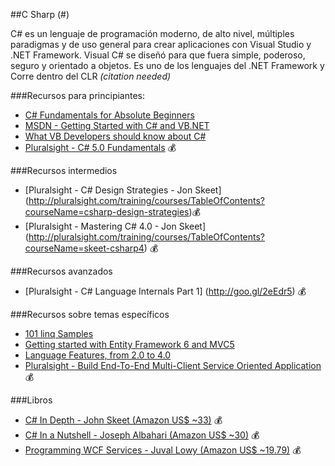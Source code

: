 ##C Sharp (#)

C# es un lenguaje de programación moderno, de alto nivel, múltiples paradigmas y de uso general para crear aplicaciones con Visual Studio y .NET Framework. Visual C# se diseñó para que fuera simple, poderoso, seguro y orientado a objetos. Es uno de los lenguajes del .NET Framework y Corre dentro del CLR _(citation needed)_

###Recursos para principiantes:
* [C# Fundamentals for Absolute Beginners](http://channel9.msdn.com/Series/C-Sharp-Fundamentals-Development-for-Absolute-Beginners)
* [MSDN - Getting Started with C# and VB.NET](http://msdn.microsoft.com/library/vstudio/dd492171(v=vs.120))
* [What VB Developers should know about C#](http://visualstudiomagazine.com/articles/2008/12/01/what-vb-devs-should-know-about-c.aspx)
* [Pluralsight - C# 5.0 Fundamentals](http://pluralsight.com/training/Courses/TableOfContents/csharp-fundamentals-csharp5) :moneybag:

###Recursos intermedios
* [Pluralsight - C# Design Strategies - Jon Skeet] (http://pluralsight.com/training/courses/TableOfContents?courseName=csharp-design-strategies):moneybag:
* [Pluralsight - Mastering C# 4.0 - Jon Skeet] (http://pluralsight.com/training/courses/TableOfContents?courseName=skeet-csharp4) :moneybag:

###Recursos avanzados
* [Pluralsight - C# Language Internals Part 1] (http://goo.gl/2eEdr5) :moneybag:

###Recursos sobre temas específicos
* [101 linq Samples](http://code.msdn.microsoft.com/101-LINQ-Samples-3fb9811b)
* [Getting started with Entity Framework 6 and MVC5](http://www.asp.net/mvc/tutorials/getting-started-with-ef-using-mvc)
* [Language Features, from 2.0 to 4.0](http://www.codeproject.com/Articles/327916/C-Language-Features-From-C-2-0-to-4-0)
* [Pluralsight - Build End-To-End Multi-Client Service Oriented Application](http://pluralsight.com/training/courses/TableOfContents?courseName=building-multi-client-end-to-end-service-oriented-applications):moneybag:



###Libros
* [C# In Depth - John Skeet (Amazon US$ ~33)](http://www.amzn.com/161729134X) :moneybag: 
* [C# In a Nutshell - Joseph Albahari (Amazon US$ ~30)](http://www.amzn.com/1449320104) :moneybag: 
* [Programming WCF Services - Juval Lowy (Amazon US$ ~19.79)](http://ASIN.cc/BTYBxA) :moneybag:
